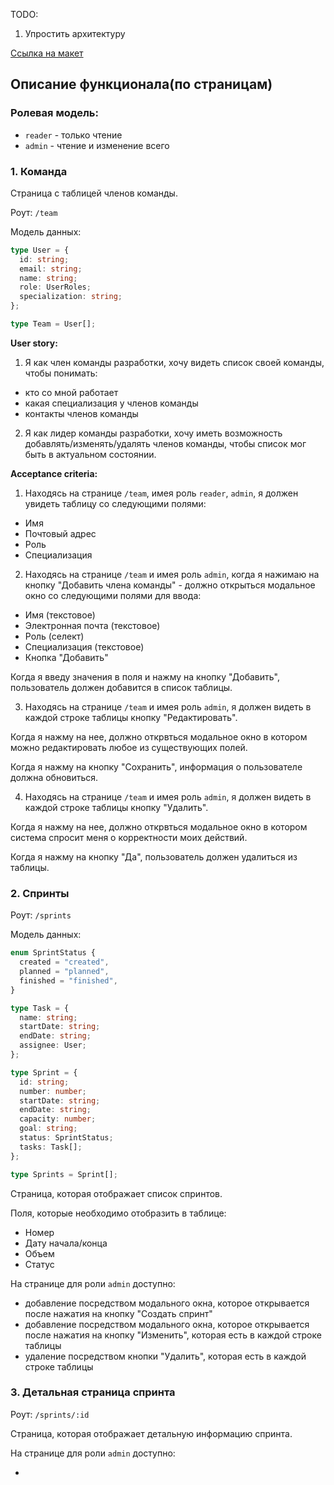 TODO:

1. Упростить архитектуру

[Ссылка на макет](https://excalidraw.com/#json=UwGGxt0zEjpKaEfCkjzaA,62KzQPPLFIvuNHfWO5aw8g)

## Описание функционала(по страницам)

### Ролевая модель:

- `reader` - только чтение
- `admin` - чтение и изменение всего

### 1. Команда

Страница с таблицей членов команды.

Роут: `/team`

Модель данных:

```typescript
type User = {
  id: string;
  email: string;
  name: string;
  role: UserRoles;
  specialization: string;
};

type Team = User[];
```

<b>User story:</b>

1. Я как член команды разработки, хочу видеть список своей команды, чтобы понимать:

- кто со мной работает
- какая специализация у членов команды
- контакты членов команды

2. Я как лидер команды разработки, хочу иметь возможность добавлять/изменять/удалять членов команды, чтобы список мог быть в актуальном состоянии.

<b>Acceptance criteria:</b>

1. Находясь на странице `/team`, имея роль `reader`, `admin`, я должен увидеть таблицу со следующими полями:

- Имя
- Почтовый адрес
- Роль
- Специализация

2. Находясь на странице `/team` и имея роль `admin`, когда я нажимаю на кнопку "Добавить члена команды" - должно открыться модальное окно
   со следующими полями для ввода:

- Имя (текстовое)
- Электронная почта (текстовое)
- Роль (селект)
- Специализация (текстовое)
- Кнопка "Добавить"

Когда я введу значения в поля и нажму на кнопку "Добавить", пользователь должен добавится в список таблицы.

3. Находясь на странице `/team` и имея роль `admin`, я должен видеть в каждой строке таблицы кнопку "Редактировать".

Когда я нажму на нее, должно открвться модальное окно в котором можно редактировать любое из существующих полей.

Когда я нажму на кнопку "Сохранить", информация о пользователе должна обновиться.

4. Находясь на странице `/team` и имея роль `admin`, я должен видеть в каждой строке таблицы кнопку "Удалить".

Когда я нажму на нее, должно открвться модальное окно в котором система спросит меня о корректности моих действий.

Когда я нажму на кнопку "Да", пользователь должен удалиться из таблицы.

### 2. Спринты

Роут: `/sprints`

Модель данных:

```typescript
enum SprintStatus {
  created = "created",
  planned = "planned",
  finished = "finished",
}

type Task = {
  name: string;
  startDate: string;
  endDate: string;
  assignee: User;
};

type Sprint = {
  id: string;
  number: number;
  startDate: string;
  endDate: string;
  capacity: number;
  goal: string;
  status: SprintStatus;
  tasks: Task[];
};

type Sprints = Sprint[];
```

Страница, которая отображает список спринтов.

Поля, которые необходимо отобразить в таблице:

- Номер
- Дату начала/конца
- Объем
- Статус

На странице для роли `admin` доступно:

- добавление посредством модального окна, которое открывается после нажатия на кнопку "Создать спринт"
- добавление посредством модального окна, которое открывается после нажатия на кнопку "Изменить", которая есть в каждой строке таблицы
- удаление посредством кнопки "Удалить", которая есть в каждой строке таблицы

### 3. Детальная страница спринта

Роут: `/sprints/:id`

Страница, которая отображает детальную информацию спринта.

На странице для роли `admin` доступно:

-
